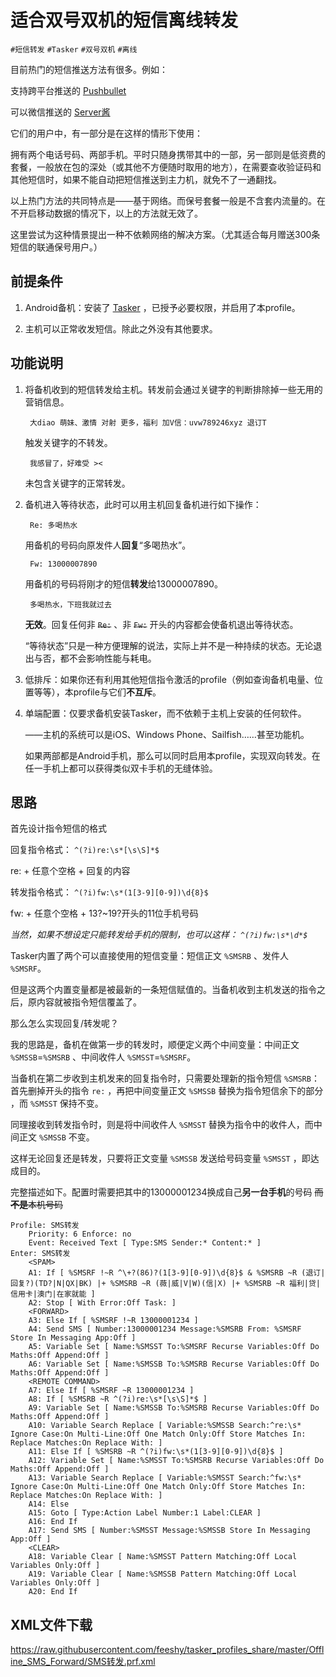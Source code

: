# 适合双号双机的短信离线转发

```#短信转发``` ```#Tasker``` ```#双号双机``` ```#离线```

目前热门的短信推送方法有很多。例如：

支持跨平台推送的 [Pushbullet](https://www.pushbullet.com/)

可以微信推送的 [Server酱](https://sc.ftqq.com/)

它们的用户中，有一部分是在这样的情形下使用：

拥有两个电话号码、两部手机。平时只随身携带其中的一部，另一部则是低资费的套餐，一般放在包的深处（或其他不方便随时取用的地方），在需要查收验证码和其他短信时，如果不能自动把短信推送到主力机，就免不了一通翻找。

以上热门方法的共同特点是——基于网络。而保号套餐一般是不含套内流量的。在不开启移动数据的情况下，以上的方法就无效了。

这里尝试为这种情景提出一种不依赖网络的解决方案。（尤其适合每月赠送300条短信的联通保号用户。）

## 前提条件

1. Android备机：安装了 [Tasker](https://play.google.com/store/apps/details?id=net.dinglisch.android.taskerm) ，已授予必要权限，并启用了本profile。

2. 主机可以正常收发短信。除此之外没有其他要求。

## 功能说明

1. 将备机收到的短信转发给主机。转发前会通过关键字的判断排除掉一些无用的营销信息。
	
		大diao 萌妹、激情 对射 更多，福利 加V信：uvw789246xyz 退订T
	
	触发关键字的不转发。

		我感冒了，好难受 ><
	
	未包含关键字的正常转发。

2. 备机进入等待状态，此时可以用主机回复备机进行如下操作：
		
		Re: 多喝热水
	
	用备机的号码向原发件人**回复**“多喝热水”。
	
		Fw: 13000007890
	
	用备机的号码将刚才的短信**转发**给13000007890。
	
		多喝热水，下班我就过去
	
	**无效**。回复任何非 ~~```Re:```~~ 、非 ~~```Fw:```~~ 开头的内容都会使备机退出等待状态。
 	
	“等待状态”只是一种方便理解的说法，实际上并不是一种持续的状态。无论退出与否，都不会影响性能与耗电。

3. 低排斥：如果你还有利用其他短信指令激活的profile（例如查询备机电量、位置等等），本profile与它们**不互斥**。

4. 单端配置：仅要求备机安装Tasker，而不依赖于主机上安装的任何软件。

	——主机的系统可以是iOS、Windows Phone、Sailfish……甚至功能机。
	
	如果两部都是Android手机，那么可以同时启用本profile，实现双向转发。在任一手机上都可以获得类似双卡手机的无缝体验。
	
## 思路

首先设计指令短信的格式

回复指令格式：
```^(?i)re:\s*[\s\S]*$```

re: + 任意个空格 + 回复的内容

转发指令格式：
```^(?i)fw:\s*(1[3-9][0-9])\d{8}$```

fw: + 任意个空格 + 13?~19?开头的11位手机号码

*当然，如果不想设定只能转发给手机的限制，也可以这样：*
*```^(?i)fw:\s*\d*$```*

Tasker内置了两个可以直接使用的短信变量：短信正文 ```%SMSRB``` 、发件人 ```%SMSRF```。

但是这两个内置变量都是被最新的一条短信赋值的。当备机收到主机发送的指令之后，原内容就被指令短信覆盖了。

那么怎么实现回复/转发呢？

我的思路是，备机在做第一步的转发时，顺便定义两个中间变量：中间正文 ```%SMSSB```=```%SMSRB``` 、中间收件人 ```%SMSST```=```%SMSRF```。

当备机在第二步收到主机发来的回复指令时，只需要处理新的指令短信 ```%SMSRB```：首先删掉开头的指令 ```re:``` ，再把中间变量正文 ```%SMSSB``` 替换为指令短信余下的部分 ，而 ```%SMSST``` 保持不变。

同理接收到转发指令时，则是将中间收件人 ```%SMSST``` 替换为指令中的收件人，而中间正文 ```%SMSSB``` 不变。

这样无论回复还是转发，只要将正文变量 ```%SMSSB``` 发送给号码变量 ```%SMSST``` ，即达成目的。

完整描述如下。配置时需要把其中的13000001234换成自己**另一台手机**的号码 ~~而**不是**本机号码~~

```
Profile: SMS转发
	Priority: 6 Enforce: no
	Event: Received Text [ Type:SMS Sender:* Content:* ]
Enter: SMS转发
	<SPAM>
	A1: If [ %SMSRF !~R ^\+?(86)?(1[3-9][0-9])\d{8}$ & %SMSRB ~R (退订|回复?)(TD?|N|QX|BK) |+ %SMSRB ~R (薇|威|V|W)(信|X) |+ %SMSRB ~R 福利|贷|信用卡|澳门|在家就能 ]
	A2: Stop [ With Error:Off Task: ] 
	<FORWARD>
	A3: Else If [ %SMSRF !~R 13000001234 ]
	A4: Send SMS [ Number:13000001234 Message:%SMSRB From: %SMSRF Store In Messaging App:Off ] 
	A5: Variable Set [ Name:%SMSST To:%SMSRF Recurse Variables:Off Do Maths:Off Append:Off ] 
	A6: Variable Set [ Name:%SMSSB To:%SMSRB Recurse Variables:Off Do Maths:Off Append:Off ] 
	<REMOTE COMMAND>
	A7: Else If [ %SMSRF ~R 13000001234 ]
	A8: If [ %SMSRB ~R ^(?i)re:\s*[\s\S]*$ ]
	A9: Variable Set [ Name:%SMSSB To:%SMSRB Recurse Variables:Off Do Maths:Off Append:Off ] 
	A10: Variable Search Replace [ Variable:%SMSSB Search:^re:\s* Ignore Case:On Multi-Line:Off One Match Only:Off Store Matches In: Replace Matches:On Replace With: ] 
	A11: Else If [ %SMSRB ~R ^(?i)fw:\s*(1[3-9][0-9])\d{8}$ ]
	A12: Variable Set [ Name:%SMSST To:%SMSRB Recurse Variables:Off Do Maths:Off Append:Off ] 
	A13: Variable Search Replace [ Variable:%SMSST Search:^fw:\s* Ignore Case:On Multi-Line:Off One Match Only:Off Store Matches In: Replace Matches:On Replace With: ] 
	A14: Else 
	A15: Goto [ Type:Action Label Number:1 Label:CLEAR ] 
	A16: End If 
	A17: Send SMS [ Number:%SMSST Message:%SMSSB Store In Messaging App:Off ] 
	<CLEAR>
	A18: Variable Clear [ Name:%SMSST Pattern Matching:Off Local Variables Only:Off ] 
	A19: Variable Clear [ Name:%SMSSB Pattern Matching:Off Local Variables Only:Off ] 
	A20: End If 
```



## XML文件下载

https://raw.githubusercontent.com/feeshy/tasker_profiles_share/master/Offline_SMS_Forward/SMS转发.prf.xml

